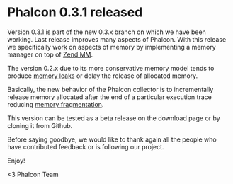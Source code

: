 Phalcon 0.3.1 released
======================

Version 0.3.1 is part of the new 0.3.x branch on which we have been working. 
Last release improves many aspects of Phalcon. With this release we 
specifically work on aspects of memory by implementing a memory manager on top 
of [Zend MM](https://wiki.php.net/internals/zend_mm).

The version 0.2.x due to its more conservative memory model tends to produce 
[memory leaks](http://en.wikipedia.org/wiki/Memory_leak) or delay the release 
of allocated memory.

Basically, the new behavior of the Phalcon collector is to incrementally 
release memory allocated after the end of a particular execution trace reducing 
[memory fragmentation](http://stackoverflow.com/a/3770572/1022921).

This version can be tested as a beta release on the download page or by cloning 
it from Github.

Before saying goodbye, we would like to thank again all the people who have 
contributed feedback or is following our project. 

Enjoy!

<3 Phalcon Team